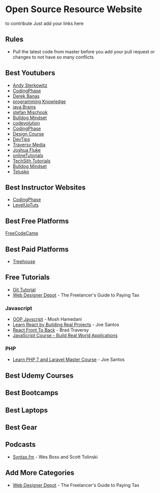 # Open Source Resource Website
to contribute Just add your links here

## Rules
- Pull the latest code from master before you add your pull request or changes to not have so many conflicts

## Best Youtubers
- [Andy Sterkowitz](https://www.youtube.com/channel/UCZ9qFEC82qM6Pk-54Q4TVWA)
- [CodingPhase](https://www.youtube.com/channel/UC46wWUso9H5KPQcoL9iE3Ug)
- [Derek Banas](https://www.youtube.com/user/derekbanas)
- [programming Knowledge](https://www.youtube.com/user/ProgrammingKnowledge)
- [java Brains](https://www.youtube.com/user/koushks)
- [stefan Mischook](https://www.youtube.com/user/killerphp)
- [Bulldog Mindset](https://www.youtube.com/channel/UCFxdcuY-S6yjZGq_2cjilHg)
- [codevolution](https://www.youtube.com/channel/UC80PWRj_ZU8Zu0HSMNVwKWw) <br>
- [CodingPhase](https://www.youtube.com/channel/UC46wWUso9H5KPQcoL9iE3Ug)
- [Design Course](https://www.youtube.com/channel/UCVyRiMvfUNMA1UPlDPzG5Ow) <br>
- [DevTips](https://www.youtube.com/channel/UCyIe-61Y8C4_o-zZCtO4ETQ)
- [Traversy Media](https://www.youtube.com/user/TechGuyWeb)
- [Joshua Fluke](https://www.youtube.com/channel/UC-91UA-Xy2Cvb98deRXuggA)
- [onlineTutorials](https://www.youtube.com/channel/UCbwXnUipZsLfUckBPsC7Jog)
- [TechSith Tutorials](https://www.youtube.com/channel/UCbGZKLIHpox2l0whz6_RYyg "TechSith Tutorials")
- [Bulldog Mindset](https://www.youtube.com/channel/UCFxdcuY-S6yjZGq_2cjilHg)
- [Telusko](https://www.youtube.com/channel/UC59K-uG2A5ogwIrHw4bmlEg) <br>

## Best Instructor Websites
- [CodingPhase](http://codingphase.com/)
- [LevelUpTuts](https://www.leveluptutorials.com/)

## Best Free Platforms
[FreeCodeCamp](https://freecodecamp.org)

## Best Paid Platforms
- [Treehouse](https://teamtreehouse.com/home)

## Free Tutorials
- [Git Tutorial](https://codeburst.io/a-step-by-step-guide-to-making-your-first-github-contribution-5302260a2940)
- [Web Designer Depot](https://www.webdesignerdepot.com/2018/09/the-freelancers-guide-to-paying-tax/) - The Freelancer's Guide to Paying Tax

### Javascript
 - [OOP Javscript](https://www.udemy.com/javascript-object-oriented-programming/) - Mosh Hamedani
 - [Learn React by Building Real Projects](https://www.udemy.com/learn-react-by-building-a-real-projects/) - Joe Santos
 - [React Front To Back](https://www.udemy.com/react-front-to-back/) - Brad Traversy
 - [JavaScript Course - Build Real World Applications](https://www.udemy.com/the-ultimate-javascript-course-build-real-world-apps2018/)
 
 ### PHP
 - [Learn PHP 7 and Laravel Master Course](https://www.udemy.com/learn-php-7-and-laravel-master-course/) - Joe Santos

## Best Udemy Courses

## Best Bootcamps

## Best Laptops

## Best Gear

## Podcasts 
 - [Syntax.fm](https://syntax.fm/) - Wes Boss and Scott Tolinski

## Add More Categories
 - [Web Designer Depot](https://www.webdesignerdepot.com/2018/09/the-freelancers-guide-to-paying-tax/) - The Freelancer's Guide to Paying Tax

